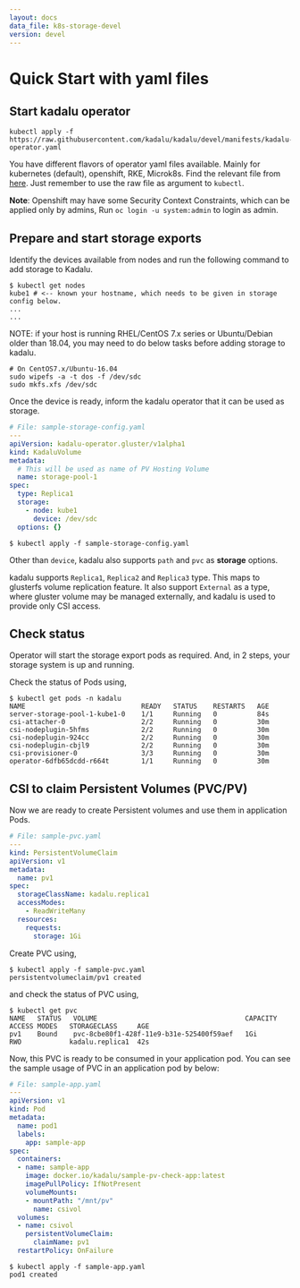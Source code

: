 ```yaml
---
layout: docs
data_file: k8s-storage-devel
version: devel
---
```

# Quick Start with yaml files

## Start kadalu operator 

```
kubectl apply -f https://raw.githubusercontent.com/kadalu/kadalu/devel/manifests/kadalu-operator.yaml
```

You have different flavors of operator yaml files available. Mainly for kubernetes (default), openshift, RKE, Microk8s. Find the relevant file from [here](https://github.com/kadalu/kadalu/tree/devel/manifests). Just remember to use the raw file as argument to `kubectl`.

**Note**: Openshift may have some Security Context Constraints, which can be applied only by admins, Run `oc login -u system:admin` to login as admin.


## Prepare and start storage exports

Identify the devices available from nodes and run the following command to add storage to Kadalu.

```console
$ kubectl get nodes
kube1 # <-- known your hostname, which needs to be given in storage config below.
...
...
```

NOTE: if your host is running RHEL/CentOS 7.x series or Ubuntu/Debian older than 18.04, you may need to do below tasks before adding storage to kadalu.

```
# On CentOS7.x/Ubuntu-16.04
sudo wipefs -a -t dos -f /dev/sdc
sudo mkfs.xfs /dev/sdc
```

Once the device is ready, inform the kadalu operator that it can be used as storage.


```yaml
# File: sample-storage-config.yaml
---
apiVersion: kadalu-operator.gluster/v1alpha1
kind: KadaluVolume
metadata:
  # This will be used as name of PV Hosting Volume
  name: storage-pool-1
spec:
  type: Replica1
  storage:
    - node: kube1
      device: /dev/sdc
  options: {}
```

```console
$ kubectl apply -f sample-storage-config.yaml
```

Other than `device`, kadalu also supports `path` and `pvc` as **storage** options.

kadalu supports `Replica1`, `Replica2` and `Replica3` type. This maps to glusterfs volume replication feature. It also support `External` as a type, where gluster volume may be managed externally, and kadalu is used to provide only CSI access.


## Check status

Operator will start the storage export pods as required. And, in 2 steps, your storage system is up and running.

Check the status of Pods using,

```console
$ kubectl get pods -n kadalu
NAME                             READY   STATUS    RESTARTS   AGE
server-storage-pool-1-kube1-0    1/1     Running   0          84s
csi-attacher-0                   2/2     Running   0          30m
csi-nodeplugin-5hfms             2/2     Running   0          30m
csi-nodeplugin-924cc             2/2     Running   0          30m
csi-nodeplugin-cbjl9             2/2     Running   0          30m
csi-provisioner-0                3/3     Running   0          30m
operator-6dfb65dcdd-r664t        1/1     Running   0          30m
```

## CSI to claim Persistent Volumes (PVC/PV)

Now we are ready to create Persistent volumes and use them in application Pods.

```yaml
# File: sample-pvc.yaml
---
kind: PersistentVolumeClaim
apiVersion: v1
metadata:
  name: pv1
spec:
  storageClassName: kadalu.replica1
  accessModes:
    - ReadWriteMany
  resources:
    requests:
      storage: 1Gi
```

Create PVC using,

```console
$ kubectl apply -f sample-pvc.yaml
persistentvolumeclaim/pv1 created
```

and check the status of PVC using,

```console
$ kubectl get pvc
NAME   STATUS   VOLUME                                     CAPACITY   ACCESS MODES   STORAGECLASS     AGE
pv1    Bound    pvc-8cbe80f1-428f-11e9-b31e-525400f59aef   1Gi        RWO            kadalu.replica1  42s
```

Now, this PVC is ready to be consumed in your application pod. You can see the sample usage of PVC in an application pod by below:

```yaml
# File: sample-app.yaml
---
apiVersion: v1
kind: Pod
metadata:
  name: pod1
  labels:
    app: sample-app
spec:
  containers:
  - name: sample-app
    image: docker.io/kadalu/sample-pv-check-app:latest
    imagePullPolicy: IfNotPresent
    volumeMounts:
    - mountPath: "/mnt/pv"
      name: csivol
  volumes:
  - name: csivol
    persistentVolumeClaim:
      claimName: pv1
  restartPolicy: OnFailure
```

```console
$ kubectl apply -f sample-app.yaml
pod1 created
```

